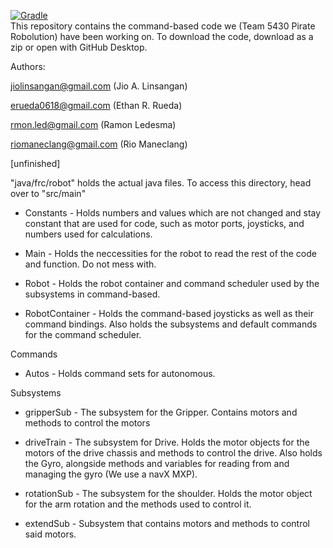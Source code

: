 [![Gradle](https://github.com/Team5430/Command-Based-Startoff/actions/workflows/Build.yml/badge.svg?branch=master)](https://github.com/Team5430/Command-Based-Startoff/actions/workflows/Build.yml)
<br />
This repository contains the command-based code we (Team 5430 Pirate Robolution) have been working on. 
To download the code, download as a zip or open with GitHub Desktop.

Authors: <br />  

jiolinsangan@gmail.com (Jio A. Linsangan) <br />

erueda0618@gmail.com (Ethan R. Rueda) <br />  

rmon.led@gmail.com (Ramon Ledesma) <br />  

riomaneclang@gmail.com (Rio Maneclang) <br />  

[unfinished]

"java/frc/robot" holds the actual java files.
To access this directory, head over to "src/main"

- Constants -
Holds numbers and values which are not changed and stay constant that are used for code, such as motor ports, joysticks, and numbers used for calculations.

- Main -
Holds the neccessities for the robot to read the rest of the code and function. Do not mess with.

- Robot -
Holds the robot container and command scheduler used by the subsystems in command-based.

- RobotContainer -
Holds the command-based joysticks as well as their command bindings. Also holds the subsystems and default commands for the command scheduler.

Commands
- Autos -
Holds command sets for autonomous.

Subsystems

- gripperSub -
The subsystem for the Gripper. Contains motors and methods to control the motors

- driveTrain -
The subsystem for Drive. Holds the motor objects for the motors of the drive chassis and methods to control the drive. Also holds the Gyro, alongside methods and variables for reading from and managing the gyro (We use a navX MXP).

- rotationSub -
The subsystem for the shoulder. Holds the motor object for the arm rotation and the methods used to control it.

- extendSub -
Subsystem that contains motors and methods to control said motors.

